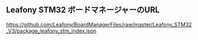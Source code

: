 ## Leafony STM32 ボードマネージャーのURL

https://github.com/Leafony/BoardManagerFiles/raw/master/Leafony_STM32_V3/package_leafony_stm_index.json
